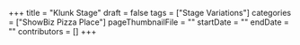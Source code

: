 +++
title = "Klunk Stage"
draft = false
tags = ["Stage Variations"]
categories = ["ShowBiz Pizza Place"]
pageThumbnailFile = ""
startDate = ""
endDate = ""
contributors = []
+++
